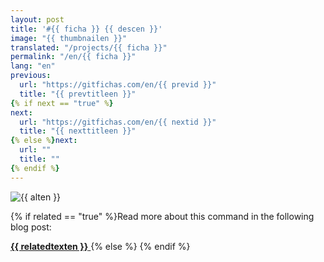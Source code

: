 ```yaml
---
layout: post
title: '#{{ ficha }} {{ descen }}'
image: "{{ thumbnailen }}"
translated: "/projects/{{ ficha }}"
permalink: "/en/{{ ficha }}"
lang: "en"
previous:
  url: "https://gitfichas.com/en/{{ previd }}"
  title: "{{ prevtitleen }}"
{% if next == "true" %}
next:
  url: "https://gitfichas.com/en/{{ nextid }}"
  title: "{{ nexttitleen }}"
{% else %}next:
  url: ""
  title: ""
{% endif %}
---
```


<img alt="{{ alten }}" src="{{ highresen }}">

{% if related == "true" %}Read more about this command in the following blog post:

<a href="{{ relatedsrcen }}">
  <strong>{{ relatedtexten }}</strong>
</a>
{% else %}<!--
Read more about this command in the following blog post:

<a href="{{ relatedsrcen }}">
  <strong>{{ relatedtexten }}</strong>
</a>
-->
{% endif %}